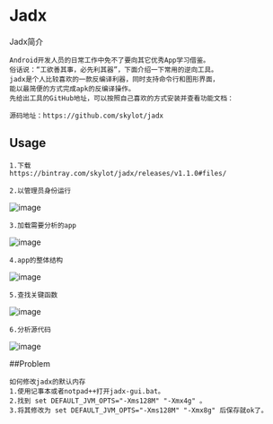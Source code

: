 # Jadx

Jadx简介

    Android开发人员的日常工作中免不了要向其它优秀App学习借鉴。
    俗话说：“工欲善其事，必先利其器”，下面介绍一下常用的逆向工具。
    jadx是个人比较喜欢的一款反编译利器，同时支持命令行和图形界面，
    能以最简便的方式完成apk的反编译操作。
    先给出工具的GitHub地址，可以按照自己喜欢的方式安装并查看功能文档：
    
    源码地址：https://github.com/skylot/jadx
    

## Usage
    1.下载
    https://bintray.com/skylot/jadx/releases/v1.1.0#files/
    
    2.以管理员身份运行
    
   ![image](src/png/01运行.png)
    
    3.加载需要分析的app
    
   ![image](src/png/02选择需要分析的APK.png)
    
    4.app的整体结构
    
   ![image](src/png/03APP源文件结构和代码.png)
    
    5.查找关键函数
   ![image](src/png/04查找关键字.png)
   
    
    6.分析源代码
   ![image](src/png/05success.png)
    
##Problem

    如何修改jadx的默认内存
    1.使用记事本或者notpad++打开jadx-gui.bat。
    2.找到 set DEFAULT_JVM_OPTS="-Xms128M" "-Xmx4g" 。
    3.将其修改为 set DEFAULT_JVM_OPTS="-Xms128M" "-Xmx8g" 后保存就ok了。
    


